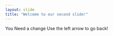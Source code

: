```yaml
---
layout: slide
title: "Welcome to our second slide!"
---
```

You Need a change
Use the left arrow to go back!
